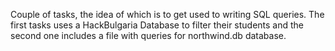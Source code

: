 Couple of tasks, the idea of which is to get used to writing SQL queries.
The first tasks uses a HackBulgaria Database to filter their students and the second one
includes a file with queries for northwind.db database.

